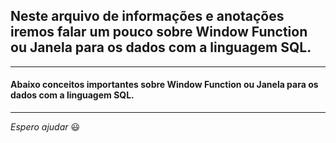 ## Neste arquivo de informações e anotações iremos falar um pouco sobre Window Function ou Janela para os dados com a linguagem SQL.

---

#### Abaixo conceitos importantes sobre Window Function ou Janela para os dados com a linguagem SQL.



---

_Espero ajudar_ :smiley:
